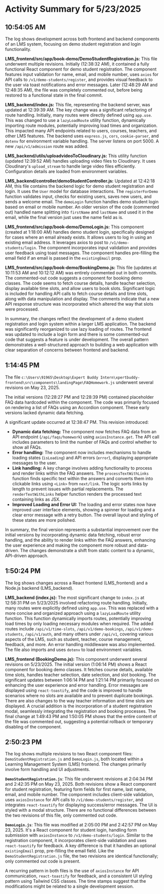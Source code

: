 # Activity Summary for 5/23/2025

## 10:54:05 AM
The log shows development across both frontend and backend components of an LMS system, focusing on demo student registration and login functionality.

**LMS_frontend/src/app/book-demo/DemoStudentRegistration.js:** This file underwent multiple revisions.  Initially (12:38:32 AM), it contained a fully functional React component for demo student registration.  The component features input validation for name, email, and mobile number, uses `axios` for API calls to `/v1/demo-students/register`, and provides visual feedback to the user via toast notifications and error messages.  Later (12:48:29 AM and 12:48:35 AM), the file was completely commented out, before being restored to a functional state in the final commit.

**LMS_backend/index.js:** This file, representing the backend server, was updated at 12:39:39 AM. The key change was a significant refactoring of route handling. Initially, many routes were directly defined using `app.use`. This was changed to use a `lazyLoadRoute` utility function, dynamically importing route modules, potentially improving load times and organization.  This impacted many API endpoints related to users, courses, teachers, and other LMS features.  The backend uses `express.js`, `cors`, `cookie-parser`, and `dotenv` for environment variable handling.  The server listens on port 5000.  A new `/api/v1/admission` route was added.

**LMS_backend/utils/uploadvideoToCloudinary.js:** This utility function (updated 12:39:52 AM) handles uploading video files to Cloudinary. It uses Cloudinary's `upload_stream` to handle large video files efficiently.  Configuration details are loaded from environment variables.

**LMS_backend/controller/demoStudentController.js:** Updated at 12:42:18 AM, this file contains the backend logic for demo student registration and login.  It uses the `User` model for database interactions.  The `registerForDemo` function validates input, checks for existing users, saves new users, and sends a welcome email.  The `demoLogin` function handles demo student login based on email or mobile number.  An older version of the code (commented out)  handled name splitting into `firstName` and `lastName` and used it in the email, while the final version just uses the name field as is.

**LMS_frontend/src/app/book-demo/DemoLogin.js:** This component (created at 1:18:00 AM) handles demo student login, specifically designed for cases where an email already exists. It allows users to log in using an existing email address.  It leverages axios to post to `/v1/demo-students/login`.  The component incorporates input validation and provides user feedback using toast messages. The component handles pre-filling the email field if an email is passed in the `existingEmail` prop.

**LMS_frontend/src/app/book-demo/BookingDemo.js:** This file (updates at 10:11:53 AM and 10:12:12 AM) was entirely commented out in both commits. The commented-out code suggests a component for booking demo classes. The code seems to fetch course details, handle teacher selection, display available time slots, and allow users to book slots.  Significant logic is included for handling API calls to fetch course details and time slots, along with data manipulation and display.  The comments indicate that a new API response structure was incorporated which altered the way that slots were processed.


In summary, the changes reflect the development of a demo student registration and login system within a larger LMS application.  The backend was significantly reorganized to use lazy loading of routes. The frontend was updated to include a login form and there is some commented-out code that suggests a feature is under development.  The overall pattern demonstrates a well-structured approach to building a web application with clear separation of concerns between frontend and backend.


## 1:14:45 PM
The file `c:\Users\91965\Desktop\Expert Buddy Intern\xpertbuddy-frontend\src\components\landingPage\FAQHomework.js` underwent several revisions on May 23, 2025.

The initial versions (12:28:27 PM and 12:28:39 PM) contained placeholder FAQ data hardcoded within the component.  The code was primarily focused on rendering a list of FAQs using an Accordion component.  These early versions lacked dynamic data fetching.

A significant update occurred at 12:38:47 PM. This revision introduced:

* **Dynamic data fetching:** The component now fetches FAQ data from an API endpoint (`/api/faqs/homework`) using `axiosInstance.get`.  The API call includes parameters to limit the number of FAQs and control whether to show all FAQs.
* **Error handling:** The component now includes mechanisms to handle loading states (`isLoading`) and API errors (`error`), displaying appropriate messages to the user.
* **Link handling:**  A key change involves adding functionality to process and render links within the FAQ answers. The `processTextWithLinks` function finds specific text within the answers and converts them into clickable links using `<Link>` from `next/link`.  The logic sorts links by length to prevent issues with partial replacements.  The `renderTextWithLinks` helper function renders the processed text containing links as JSX.
* **Improved Loading and Error UI:** The loading and error states now have improved user interface elements, showing a spinner for loading and a clear error message with a retry button.  The overall layout and styling of these states are more polished.

In summary, the final version represents a substantial improvement over the initial versions by incorporating dynamic data fetching, robust error handling, and the ability to render links within the FAQ answers, enhancing the user experience and making the component more robust and data-driven. The changes demonstrate a shift from static content to a dynamic, API-driven approach.


## 1:50:24 PM
The log shows changes across a React frontend (LMS_frontend) and a Node.js backend (LMS_backend).

**LMS_backend (index.js):**  The most significant change to `index.js` at 12:58:31 PM on 5/23/2025 involved refactoring route handling. Initially, many routes were explicitly defined using `app.use`.  This was replaced with a more concise and organized approach using a `lazyLoadRoute` utility function. This function dynamically imports routes, potentially improving load times by only loading necessary modules when required.  The added routes include `/api/v1/time-slots`, `/api/v1/demo-bookings`, `/api/v1/demo-students`, `/api/v1/auth`, and many others under `/api/v1`, covering various aspects of the LMS, such as student, teacher, course management, feedback, and more. An error handling middleware was also implemented. The file also imports and uses `dotenv` to load environment variables.


**LMS_frontend (BookingDemo.js):** This component underwent several revisions on 5/23/2025. The initial version (1:06:14 PM) shows a React component for booking demo classes. It fetches course details,  available time slots, handles teacher selection, date selection, and slot booking.  The significant updates between 1:06:14 PM and 1:21:14 PM primarily focused on enhancing the user experience and error handling. Error messages are displayed using `react-toastify`, and the code is improved to handle scenarios where no slots are available and to prevent duplicate bookings.  There are also changes to the way teacher information and time slots are displayed. A crucial addition is the incorporation of a student registration modal, seamlessly integrating the registration and booking processes. The final change at 1:49:43 PM and 1:50:05 PM shows that the entire content of the file was commented out, suggesting a potential rollback or temporary disabling of the component.


## 2:50:23 PM
The log shows multiple revisions to two React component files: `DemoStudentRegistration.js` and `DemoLogin.js`, both located within a Learning Management System (LMS) frontend.  The changes primarily involve form handling and UI adjustments.

**`DemoStudentRegistration.js`**: This file underwent revisions at 2:04:34 PM and 2:42:35 PM on May 23, 2025.  Both revisions show a React component for student registration, featuring form fields for first name, last name, email, and mobile number.  The component includes client-side validation, uses `axiosInstance` for API calls to `/v1/demo-students/register`, and integrates `react-toastify` for displaying success/error messages.  The UI is styled with a modal structure.  There are no functional differences between the two revisions of this file, only commented out code.

**`DemoLogin.js`**: This file was modified at 2:05:00 PM and 2:42:57 PM on May 23, 2025.  It's a React component for student login, handling form submission with `axiosInstance` to `/v1/demo-students/login`.  Similar to the registration component, it incorporates client-side validation and uses `react-toastify` for feedback.  A key difference is that it handles an optional `existingEmail` prop, pre-filling the email field.  Like the `DemoStudentRegistration.js` file, the two revisions are identical functionally; only commented out code is present.

A recurring pattern in both files is the use of `axiosInstance` for API communication, `react-toastify` for feedback, and a consistent UI styling pattern using Tailwind CSS classes.  The time stamps suggest that the modifications might be related to a single development session.
